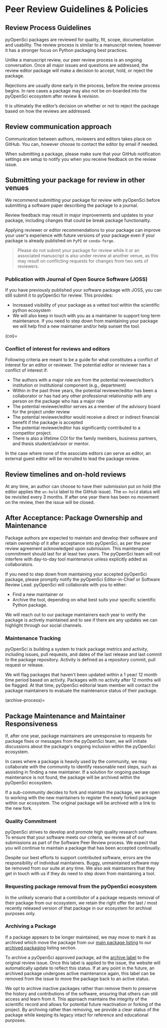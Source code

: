 # Peer Review Guidelines & Policies

## Review Process Guidelines

pyOpenSci packages are reviewed for quality, fit, scope,
documentation and usability. The review process
is similar to a manuscript review, however it has a stronger
focus on Python packaging best practices.

Unlike a manuscript review, our peer review process is an ongoing conversation. Once all major issues and questions are addressed, the review editor package will make a decision to accept, hold, or reject the package.

Rejections are usually done early in the process, before the review process begins. In rare cases a package may also not be on-boarded into the pyOpenSci ecosystem after review & revision.

It is ultimately the editor’s decision on whether or not to reject the package based on how the reviews are addressed.

## Review communication approach

Communication between authors, reviewers and editors takes
place on GitHub. You can, however choose to contact the editor by email if needed.

When submitting a package, please make sure that your GitHub notification settings are setup to notify you when you receive feedback on the review issue.

## Submitting your package for review in other venues

We recommend submitting your package for review with pyOpenSci before
submitting a software paper describing the package to a journal.

Review feedback may result in major improvements and updates to your package,
including changes that could be break package functionality.

Applying reviewer or editor recommendations to your package can improve your user's experience with future versions of your package
even if your package is already published on `PyPI` or `conda-forge`.

> Please do not submit your package for review while it or an associated manuscript is
> also under review at another venue, as this may result on conflicting requests
> for changes from two sets of reviewers.

### Publication with Journal of Open Source Software (JOSS)

If you have previously published your software package with JOSS, you can still
submit it to pyOpenSci for review. This provides:

- Increased visibility of your package as a vetted tool within the scientific python ecosystem
- We will also keep in touch with you as a maintainer to support long term maintenance. If you need to step down from maintaining your package we will help find a new maintainer and/or help sunset the tool.

(coi)=

### Conflict of interest for reviews and editors

Following criteria are meant to be a guide for what constitutes a conflict of interest
for an editor or reviewer. The potential editor or reviewer has a conflict of interest
if:

- The authors with a major role are from the potential reviewer/editor’s institution or institutional component (e.g., department)
- Within in the past three years, the potential reviewer/editor has been a collaborator
  or has had any other professional relationship with any person on the package who has
  a major role
- The potential reviewer/editor serves as a member of the advisory board for the project under review
- The potential reviewer/editor would receive a direct or indirect financial benefit if the package is accepted
- The potential reviewer/editor has significantly contributed to a competitor project.
- There is also a lifetime COI for the family members, business partners, and thesis student/advisor or mentor.

In the case where none of the associate editors can serve as editor, an
external guest editor will be recruited to lead the package review.

## Review timelines and on-hold reviews

At any time, an author can choose to have their submission put on hold (the editor applies the `on-hold` label to the GitHub issue). The `on-hold` status will be revisited every 3 months. If after one year there has been no movement on the review, then the issue will be closed.

## After Acceptance: Package Ownership and Maintenance

Package authors are expected to maintain and develop their software and retain
ownership of it after acceptance into pyOpenSci, as per the peer review agreement
acknowledged upon submission. This maintenance commitment should last for at
least two years. The pyOpenSci team will not interfere with day-to-day tool
maintenance unless explicitly added as collaborators.

If you need to step down from maintaining your accepted pyOpenSci package, please
promptly notify the pyOpenSci Editor-in-Chief or Software Review Lead. pyOpenSci
will collaborate with you to either:

- Find a new maintainer or
- Archive the tool, depending on what best suits your specific scientific Python
  package.

We will reach out to our package maintainers each year to verify the package is actively maintained
and to see if there are any updates we can highlight through our social channels.

### Maintenance Tracking

pyOpenSci is building a system to track package metrics and activity, including issues, pull requests, and dates of
the last release and last commit to the package repository. Activity is defined as a repository commit, pull request or release.

We will flag packages that haven't been updated within a 1 year/ 12 month time period based on activity. Packages with no activity after 12 months will be flagged. At that time, pyOpenSci editorial team member will contact the package maintainers to evaluate the maintenance status of their package.

(archive-process)=

## Package Maintenance and Maintainer Responsiveness

If, after one year, package maintainers are unresponsive to requests for package
fixes or messages from the pyOpenSci team, we will initiate discussions about
the package's ongoing inclusion within the pyOpenSci ecosystem.

In cases where a package is heavily used by the community, we may collaborate
with the community to identify reasonable next steps, such as assisting in finding a new maintainer. If a solution for ongoing package maintenance is not found, the package will be
archived within the pyOpenSci ecosystem.

If a sub-community decides to fork and maintain the package, we are open to
working with the new maintainers to register the newly forked package within our ecosystem. The original package will be archived with a link to the new fork.

### Quality Commitment

pyOpenSci strives to develop and promote high quality research software. To ensure that
your software meets our criteria, we review all of our submissions as part of the
Software Peer Review process. We expect that you will continue to maintain a
package that has been accepted continually.

Despite our best efforts to support contributed software, errors are the responsibility
of individual maintainers. Buggy, unmaintained software may be removed from our suite at
any time. We also ask maintainers that they get in touch with us if they do need
to step down from maintaining a tool.

### Requesting package removal from the pyOpenSci ecosystem

In the unlikely scenario that a contributor of a package requests removal of their
package from our ecosystem, we retain the right offer the last / most recently released version of that package in our ecosystem for archival purposes only.

### Archiving a Package

If a package appears to be longer maintained, we may move to mark it as archived which move the package from our [main package listing](https://www.pyopensci.org/python-packages.html#all-packages) to our [archived packaging](https://www.pyopensci.org/python-packages.html#archived-packages) listing section.

To archive a pyOpenSci approved package, ad the [archive label](https://github.com/pyOpenSci/software-submission/issues?q=label%3Aarchived) to the original review issue. Once this label is applied to the issue, the website will automatically update to reflect this status. If at any point in the future, an archived package undergoes active maintenance again, this label can be removed from the issue to move the package back to an active status.

We opt to archive inactive packages rather than remove them to preserve the history and contributions of the software, ensuring that others can still access and learn from it. This approach maintains the integrity of the scientific record and allows for potential future reactivation or forking of the project. By archiving rather than removing, we provide a clear status of the package while keeping its legacy intact for reference and educational purposes.
